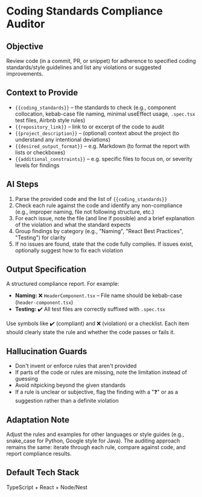 # Coding Standards Compliance Auditor

## Objective
Review code (in a commit, PR, or snippet) for adherence to specified coding standards/style guidelines and list any violations or suggested improvements.

## Context to Provide
- `{{coding_standards}}` – the standards to check (e.g., component collocation, kebab-case file naming, minimal useEffect usage, `.spec.tsx` test files, Airbnb style rules)
- `{{repository_link}}` – link to or excerpt of the code to audit
- `{{project_description}}` – (optional) context about the project (to understand any intentional deviations)
- `{{desired_output_format}}` – e.g. Markdown (to format the report with lists or checkboxes)
- `{{additional_constraints}}` – e.g. specific files to focus on, or severity levels for findings

## AI Steps
1. Parse the provided code and the list of `{{coding_standards}}`
2. Check each rule against the code and identify any non-compliance (e.g., improper naming, file not following structure, etc.)
3. For each issue, note the file (and line if possible) and a brief explanation of the violation and what the standard expects
4. Group findings by category (e.g., "Naming", "React Best Practices", "Testing") for clarity
5. If no issues are found, state that the code fully complies. If issues exist, optionally suggest how to fix each violation

## Output Specification
A structured compliance report. For example:

- **Naming:** ❌ `HeaderComponent.tsx` – File name should be kebab-case (`header-component.tsx`)
- **Testing:** ✔️ All test files are correctly suffixed with `.spec.tsx`

Use symbols like ✔️ (compliant) and ❌ (violation) or a checklist. Each item should clearly state the rule and whether the code passes or fails it.

## Hallucination Guards
- Don't invent or enforce rules that aren't provided
- If parts of the code or rules are missing, note the limitation instead of guessing
- Avoid nitpicking beyond the given standards
- If a rule is unclear or subjective, flag the finding with a "❓" or as a suggestion rather than a definite violation

## Adaptation Note
Adjust the rules and examples for other languages or style guides (e.g., snake_case for Python, Google style for Java). The auditing approach remains the same: iterate through each rule, compare against code, and report compliance results.

## Default Tech Stack
TypeScript + React + Node/Nest
